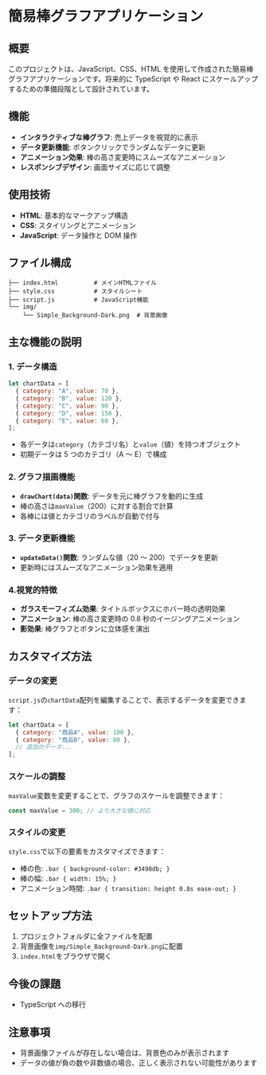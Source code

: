 # 簡易棒グラフアプリケーション

## 概要

このプロジェクトは、JavaScript、CSS、HTML を使用して作成された簡易棒グラフアプリケーションです。将来的に TypeScript や React にスケールアップするための準備段階として設計されています。

## 機能

- **インタラクティブな棒グラフ**: 売上データを視覚的に表示
- **データ更新機能**: ボタンクリックでランダムなデータに更新
- **アニメーション効果**: 棒の高さ変更時にスムーズなアニメーション
- **レスポンシブデザイン**: 画面サイズに応じて調整

## 使用技術

- **HTML**: 基本的なマークアップ構造
- **CSS**: スタイリングとアニメーション
- **JavaScript**: データ操作と DOM 操作

## ファイル構成

```
├── index.html          # メインHTMLファイル
├── style.css           # スタイルシート
├── script.js           # JavaScript機能
└── img/
    └── Simple_Background-Dark.png  # 背景画像
```

## 主な機能の説明

### 1. データ構造

```javascript
let chartData = [
  { category: "A", value: 70 },
  { category: "B", value: 120 },
  { category: "C", value: 90 },
  { category: "D", value: 150 },
  { category: "E", value: 60 },
];
```

- 各データは`category`（カテゴリ名）と`value`（値）を持つオブジェクト
- 初期データは 5 つのカテゴリ（A ～ E）で構成

### 2. グラフ描画機能

- **`drawChart(data)`関数**: データを元に棒グラフを動的に生成
- 棒の高さは`maxValue`（200）に対する割合で計算
- 各棒には値とカテゴリのラベルが自動で付与

### 3. データ更新機能

- **`updateData()`関数**: ランダムな値（20 ～ 200）でデータを更新
- 更新時にはスムーズなアニメーション効果を適用

### 4.視覚的特徴

- **ガラスモーフィズム効果**: タイトルボックスにホバー時の透明効果
- **アニメーション**: 棒の高さ変更時の 0.8 秒のイージングアニメーション
- **影効果**: 棒グラフとボタンに立体感を演出

## カスタマイズ方法

### データの変更

`script.js`の`chartData`配列を編集することで、表示するデータを変更できます：

```javascript
let chartData = [
  { category: "商品A", value: 100 },
  { category: "商品B", value: 80 },
  // 追加のデータ...
];
```

### スケールの調整

`maxValue`変数を変更することで、グラフのスケールを調整できます：

```javascript
const maxValue = 300; // より大きな値に対応
```

### スタイルの変更

`style.css`で以下の要素をカスタマイズできます：

- 棒の色: `.bar { background-color: #3498db; }`
- 棒の幅: `.bar { width: 15%; }`
- アニメーション時間: `.bar { transition: height 0.8s ease-out; }`

## セットアップ方法

1. プロジェクトフォルダに全ファイルを配置
2. 背景画像を`img/Simple_Background-Dark.png`に配置
3. `index.html`をブラウザで開く

## 今後の課題

- TypeScript への移行

## 注意事項

- 背景画像ファイルが存在しない場合は、背景色のみが表示されます
- データの値が負の数や非数値の場合、正しく表示されない可能性があります
